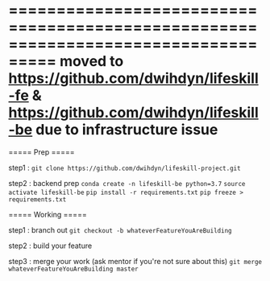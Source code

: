 ===================================================================================
moved to https://github.com/dwihdyn/lifeskill-fe & https://github.com/dwihdyn/lifeskill-be due to infrastructure issue
===================================================================================












===== Prep =====

step1 :
`git clone https://github.com/dwihdyn/lifeskill-project.git`

step2 :
backend prep
`conda create -n lifeskill-be python=3.7`
`source activate lifeskill-be`
`pip install -r requirements.txt`
`pip freeze > requirements.txt`

===== Working =====

step1 :
branch out
`git checkout -b whateverFeatureYouAreBuilding`

step2 :
build your feature

step3 :
merge your work (ask mentor if you're not sure about this)
`git merge whateverFeatureYouAreBuilding master`

